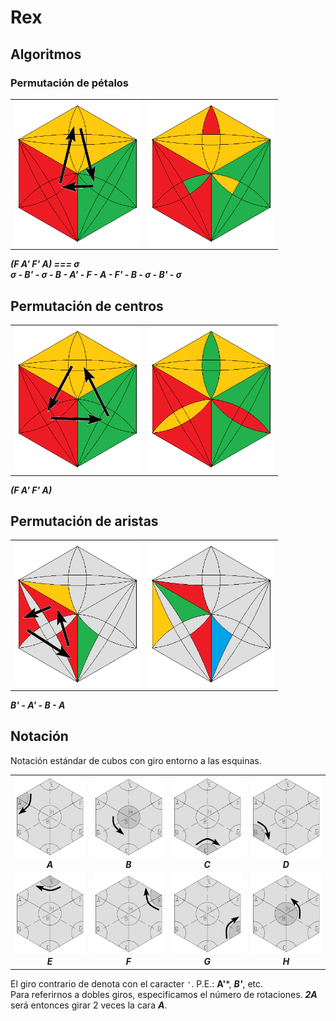 # Rex

## Algoritmos

### Permutación de pétalos

|||
|---|---|
|<img src="./img/perm_petalos1-1.png" width = 200>|<img src="./img/perm_petalos1-2.png" width = 200>|

***(F A' F' A) === &#963;***  
***&#963; - B' - &#963; - B - A' - F - A - F' - B - &#963; - B' - &#963;***

## Permutación de centros

|||
|---|---|
|<img src="./img/perm_cent1-1.png" width = 200>|<img src="./img/perm_cent1-2.png" width = 200>|

***(F A' F' A)***

## Permutación de aristas

|||
|---|---|
|<img src="./img/perm_aris1-1.png" width = 200>|<img src="./img/perm_aris1-2.png" width = 200>|

***B' - A' - B - A***

## Notación

Notación estándar de cubos con giro entorno a las esquinas.

|||||
|---|---|---|---|
|![A](./img/A.png)***<div align="center">A</div>***|![B](./img/B.png)***<div align="center">B</div>***|![C](./img/C.png)***<div align="center">C</div>***|![D](./img/D.png)***<div align="center">D</div>***|
|![E](./img/E.png)***<div align="center">E</div>***|![F](./img/F.png)***<div align="center">F</div>***|![G](./img/G.png)***<div align="center">G</div>***|![H](./img/H.png)***<div align="center">H</div>***|

El giro contrario de denota con el caracter `'`. P.E.: **A'***, ***B'***, etc.  
Para referirnos a dobles giros, especificamos el número de rotaciones. ***2A*** será entonces girar 2 veces la cara ***A***.
